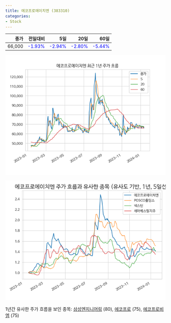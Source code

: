 ```yaml
---
title: 에코프로에이치엔 (383310)
categories:
- Stock
---
```


|종가|전일대비|5일|20일|60일|
|---:|-------:|--:|---:|---:|
|66,000|<span style="color: blue">-1.93%</span>|<span style="color: blue">-2.94%</span>|<span style="color: blue">-2.80%</span>|<span style="color: blue">-5.44%</span>|


<!-- more -->

![383310](/assets/images/stock/383310.png)

![383310](/assets/images/stock/383310_sim.png)

1년간 유사한 주가 흐름을 보인 종목:
[삼성엔지니어링](/stock/028050/) (80),
[에코프로](/stock/086520/) (75),
[에코프로비엠](/stock/247540/) (75)